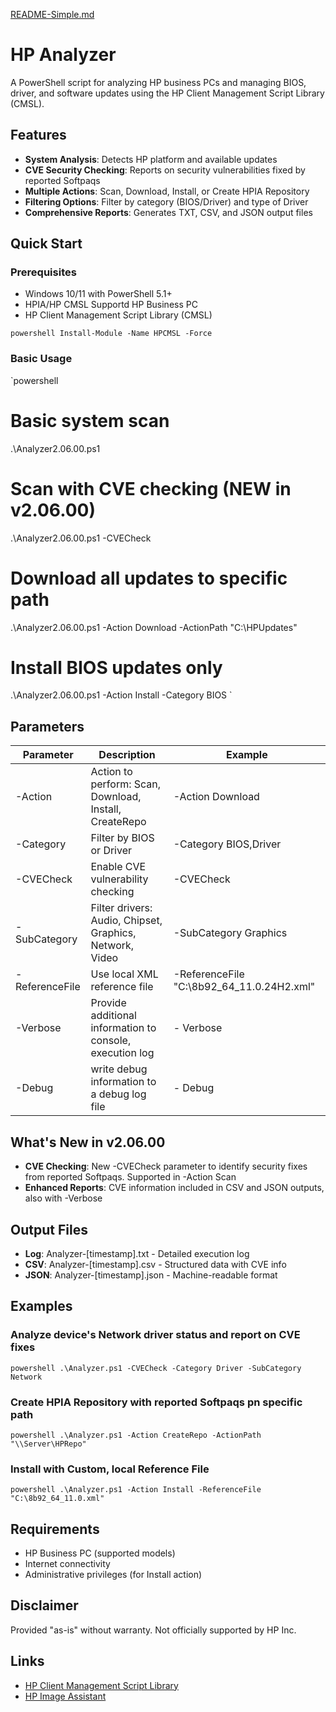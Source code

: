 [README-Simple.md](https://github.com/user-attachments/files/22144926/README-Simple.md)
# HP Analyzer

A PowerShell script for analyzing HP business PCs and managing BIOS, driver, and software updates using the HP Client Management Script Library (CMSL).

## Features

- **System Analysis**: Detects HP platform and available updates
- **CVE Security Checking**: Reports on security vulnerabilities fixed by reported Softpaqs
- **Multiple Actions**: Scan, Download, Install, or Create HPIA Repository
- **Filtering Options**: Filter by category (BIOS/Driver) and type of Driver
- **Comprehensive Reports**: Generates TXT, CSV, and JSON output files

## Quick Start

### Prerequisites
- Windows 10/11 with PowerShell 5.1+
- HPIA/HP CMSL Supportd HP Business PC
- HP Client Management Script Library (CMSL)

`powershell
Install-Module -Name HPCMSL -Force
`

### Basic Usage

`powershell
# Basic system scan
.\Analyzer2.06.00.ps1

# Scan with CVE checking (NEW in v2.06.00)
.\Analyzer2.06.00.ps1 -CVECheck

# Download all updates to specific path
.\Analyzer2.06.00.ps1 -Action Download -ActionPath \"C:\HPUpdates\"

# Install BIOS updates only
.\Analyzer2.06.00.ps1 -Action Install -Category BIOS
`

## Parameters

| Parameter      | Description                                              | Example |
|----------------|----------------------------------------------------------|---------|
| -Action        | Action to perform: Scan, Download, Install, CreateRepo   | -Action Download |
| -Category      | Filter by BIOS or Driver                                 | -Category BIOS,Driver |
| -CVECheck      | Enable CVE vulnerability checking                        | -CVECheck |
| -SubCategory   | Filter drivers: Audio, Chipset, Graphics, Network, Video | -SubCategory Graphics |
| -ReferenceFile | Use local XML reference file                             | -ReferenceFile "C:\8b92_64_11.0.24H2.xml" |
| -Verbose       | Provide additional information to console, execution log | - Verbose
| -Debug         | write debug information to a debug log file              | - Debug

## What's New in v2.06.00

-  **CVE Checking**: New -CVECheck parameter to identify security fixes from reported Softpaqs. Supported in -Action Scan
-  **Enhanced Reports**: CVE information included in CSV and JSON outputs, also with -Verbose

## Output Files

- **Log**: Analyzer-[timestamp].txt - Detailed execution log
- **CSV**: Analyzer-[timestamp].csv - Structured data with CVE info
- **JSON**: Analyzer-[timestamp].json - Machine-readable format

## Examples

### Analyze device's Network driver status and report on CVE fixes
`powershell
.\Analyzer.ps1 -CVECheck -Category Driver -SubCategory Network
`

### Create HPIA Repository with reported Softpaqs pn specific path
`powershell
.\Analyzer.ps1 -Action CreateRepo -ActionPath "\\Server\HPRepo"
`

### Install with Custom, local Reference File
`powershell
.\Analyzer.ps1 -Action Install -ReferenceFile "C:\8b92_64_11.0.xml"
`

## Requirements

- HP Business PC (supported models)
- Internet connectivity
- Administrative privileges (for Install action)

## Disclaimer

Provided \"as-is\" without warranty. Not officially supported by HP Inc.

## Links

- [HP Client Management Script Library](https://developers.hp.com/hp-client-management)
- [HP Image Assistant](https://ftp.hp.com/pub/caps-softpaq/cmit/HPIA.html)
